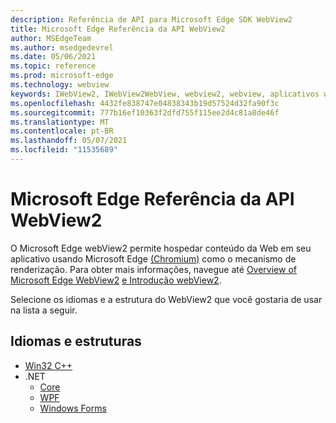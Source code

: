 ```yaml
---
description: Referência de API para Microsoft Edge SDK WebView2
title: Microsoft Edge Referência da API WebView2
author: MSEdgeTeam
ms.author: msedgedevrel
ms.date: 05/06/2021
ms.topic: reference
ms.prod: microsoft-edge
ms.technology: webview
keywords: IWebView2, IWebView2WebView, webview2, webview, aplicativos win32, win32, edge, ICoreWebView2, ICoreWebView2Controller, controle de navegador
ms.openlocfilehash: 4432fe838747e04838343b19d57524d32fa90f3c
ms.sourcegitcommit: 777b16ef10363f2dfd755f115ee2d4c81a8de46f
ms.translationtype: MT
ms.contentlocale: pt-BR
ms.lasthandoff: 05/07/2021
ms.locfileid: "11535689"
---
```

# <a name="microsoft-edge-webview2-api-reference"></a>Microsoft Edge Referência da API WebView2  

O Microsoft Edge webView2 permite hospedar conteúdo da Web em seu aplicativo usando Microsoft Edge [(Chromium)](https://www.microsoftedgeinsider.com) como o mecanismo de renderização.  Para obter mais informações, navegue até [Overview of Microsoft Edge WebView2](./index.md) [e Introdução webView2](./get-started/win32.md).  

Selecione os idiomas e a estrutura do WebView2 que você gostaria de usar na lista a seguir.  

## <a name="languages-and-frameworks"></a>Idiomas e estruturas  

*   [Win32 C++](/microsoft-edge/webview2/reference/win32/index)  
*   .NET  
    *   [Core][DotnetMicrosoftWebWebView2CoreNamespace]  
    *   [WPF][DotnetMicrosoftWebWebView2WpfNamespace]  
    *   [Windows Forms][DotnetMicrosoftWebWebView2WinformsNamespace]  
        
<!-- links -->  

[DotnetMicrosoftWebWebview2CoreNamespace]: /dotnet/api/microsoft.web.webview2.core "Namespace Microsoft.Web.WebView2.Core | Microsoft Docs"
[DotnetMicrosoftWebWebview2WpfNamespace]: /dotnet/api/microsoft.web.webview2.wpf "Namespace Microsoft.Web.WebView2.Wpf | Microsoft Docs"
[DotnetMicrosoftWebWebview2WinformsNamespace]: /dotnet/api/microsoft.web.webview2.winforms "Namespace Microsoft.Web.WebView2.WinForms | Microsoft Docs"
